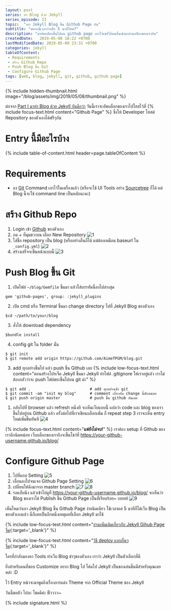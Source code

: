 ```yaml
---
layout: post 
series: ทำ Blog ด้วย Jekyll
series_episode: II
topic:  "เอา Jekyll Blog ขึ้น Github Page กัน"
subtitle: "พอจะมีเวลาว่างสัก 5 นาทีไหม?"
description: "มาอัพบล็อกขึ้นไปบน github page เอาไว้แชร์ให้คนอื่นเข้ามาอ่านบล็อกของเรากัน"
createdDate:   2019-05-08 18:22 +0700
lastModifiedDate: 2019-05-09 23:31 +0700
categories: jekyll
tableOfContent:
 - Requirements
 - สร้าง Github Repo
 - Push Blog ขึ้น Git
 - Configure Github Page
tags: [web, blog, jekyll, git, github, github page]
---
```


{% include hidden-thumbnail.html image="/blog/assets/img/2019/05/08/thumbnail.png" %}

ต่อจาก [Part I มาทำ Blog ด้วย Jekyll กันดีกว่า](/blog/jekyll/2019/05/06/blog-like-a-coder.html) วันนี้เราจะอัพบล็อกของเราไปโฮสไว้ที่ {% include focus-text.html content="Github Page" %} ซึ่งให้ Developer โฮสต์ Repository ของตัวเองได้ฟรีๆกัน 

# Entry นี้มีอะไรบ้าง

{% include table-of-content.html header=page.tableOfContent %}

# Requirements

- ลง [Git](https://git-scm.com/downloads) Command เอาไว้ในเครื่องแล้ว (หรือจะใช้ UI Tools อย่าง [Sourcetree](https://www.sourcetreeapp.com/) ก็ได้ แต่ Blog นี้จะใช้ command line เป็นหลักนะคะ)

# สร้าง Github Repo

1. Login เข้า [Github](https://github.com/) ของตัวเอง
2. กด + ที่มุมขวาบน เลือก New Repository
   ![1](/blog/assets/img/2019/05/08/1.png)
3. ใส่ชื่อ repository เป็น blog (หรืออย่างอื่นก็ได้ แต่ต้องเหมือน baseurl ใน `_config.yml`)
   ![2](/blog/assets/img/2019/05/08/2.png)
4. สร้างเสร็จจะขึ้นหน้าแบบนี้
   ![3](/blog/assets/img/2019/05/08/3.png)

# Push Blog ขึ้น Git

1. เปิดไฟล์ `~/blog/Gemfile` ขึ้นมา แล้วใส่บรรทัดนี้ลงไปล่างสุด
```
gem 'github-pages', group: :jekyll_plugins
```
2. เปิด cmd หรือ Terminal ขึ้นมา change directory ไปที่ Jekyll Blog ของตัวเอง
```
$cd ~/path/to/your/blog
```
3. สั่งให้ download dependency
```
$bundle install
```
4. config git ใน folder นั้น
```
$ git init
$ git remote add origin https://github.com/AimeTPGM/blog.git
```
3. add ทุกอย่างขึ้นไป แล้ว push ขึ้น Github เลย {% include low-focus-text.html content="ตอนสร้างโปรเจ็ค Jekyll ขึ้นมา Jekyll ทำไฟล์ .gitignore ให้เราอยู่แล้ว เราไม่ต้องกลัวว่าจะ push ไฟล์ขยะขึ้นไปบน git ค่ะ" %}
```
$ git add .                          # add ทุกอย่างเข้า git
$ git commit -am "init my blog"      # comment เกี่ยวกับ change นี้สักหน่อย
$ git push origin master             # push ขึ้น github กันเลย
```
1. กลับไปที่ browser แล้ว refresh หนึ่งที จะเห็นเว็บแบบนี้ แปลว่า code และ blog ของเราขึ้นไปอยู่บน Github แล้ว ครั้งต่อไปที่เราเขียนบล็อกเพิ่ม ก็ repeat step 3 เราจะเห็น entry ใหม่เพิ่มขึ้นทันที
   ![4](/blog/assets/img/2019/05/08/4.png)


{% include focus-text.html content="**แต่ยังไม่จบ!**" %} เราต้อง setup ที่ Github ของเราอีกนิดหน่อย เว็บบล็อกของเราถึงจะขึ้นโชว์ที่ https://your-github-username.github.io/blog/

# Configure Github Page

1. ไปที่แถบ Setting
   ![5](/blog/assets/img/2019/05/08/5.png)
2. เลื่อนลงไปจนเจอ Github Page Setting
   ![6](/blog/assets/img/2019/05/08/6.png)
3. เปลี่ยนให้ดึงมาจาก master branch
   ![7](/blog/assets/img/2019/05/08/7.png)
   ![8](/blog/assets/img/2019/05/08/8.png)
4. รอแป๊บนึง แล้วเข้าไปดูที่ https://your-github-username.github.io/blog/ จะเห็นว่า Blog ของเราได้ Publish ขึ้น Github Page เป็นที่เรียบร้อย~ เยยยย้
   ![9](/blog/assets/img/2019/05/08/9.png)

เห็นไหมว่าเอา Jekyll Blog ขึ้น Github Page ง่ายนิดเดียว ใช้เวลาแค่ 5 นาทีก็ได้เว็บ Blog เป็นของตัวเองแล้ว นี่ก็เลยเป็นอีกหนึ่งเหตุผลที่เลือก Jekyll มาใช้ 

{% include low-focus-text.html content="[อ่านเพิ่มเติมเกี่ยวกับ Jekyll Gihub Page จิ้ม](https://jekyllrb.com/docs/github-pages/){:target='_blank'}" %}

{% include low-focus-text.html content="[วิธี deploy แบบอื่นๆ จิ้ม](https://jekyllrb.com/docs/deployment/){:target='_blank'}" %}

ใครที่กำลังมองหา Tools ทำเว็บ Blog ขำๆของตัวเอง เราว่า Jekyll เป็นตัวเลือกที่ดี 

ยิ่งสำหรับคนที่ชอบ Customize อยาก Blog ไป โค้ดไป Jekyll เป็นของเล่นชิ้นดีสำหรับคุณเลยหล่ะ :D

ไว้ Entry หน้าจะมาพูดถึงเรื่องการแต่ง Theme จาก Official Theme ของ Jekyll

วันนี้ขอตัว ไปละ โชคดีค่ะ ฟิ้วววว~

{% include signature.html %}

